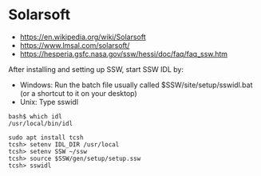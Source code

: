 # Solarsoft

- https://en.wikipedia.org/wiki/Solarsoft
- https://www.lmsal.com/solarsoft/
- https://hesperia.gsfc.nasa.gov/ssw/hessi/doc/faq/faq_ssw.htm

After installing and setting up SSW, start SSW IDL by:

- Windows: Run the batch file usually called $SSW/site/setup/sswidl.bat (or a shortcut to it on your desktop)
- Unix: Type sswidl

```
bash$ which idl
/usr/local/bin/idl

sudo apt install tcsh
tcsh> setenv IDL_DIR /usr/local
tcsh> setenv SSW ~/ssw
tcsh> source $SSW/gen/setup/setup.ssw
tcsh> sswidl
```